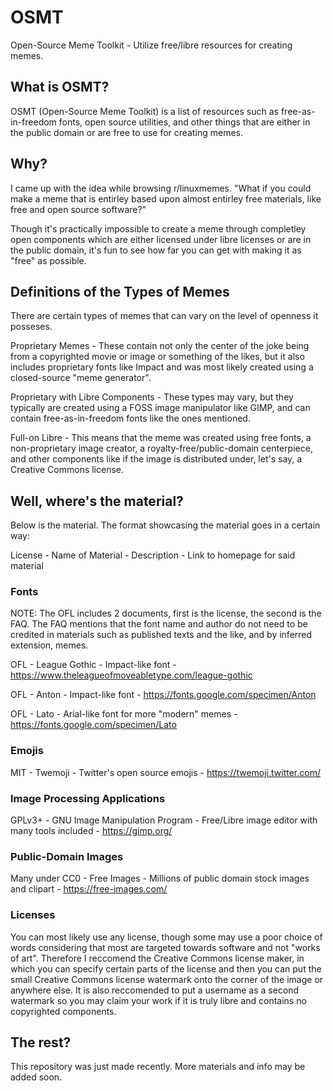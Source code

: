 # OSMT
Open-Source Meme Toolkit - Utilize free/libre resources for creating memes.

## What is OSMT?
OSMT (Open-Source Meme Toolkit) is a list of resources such as free-as-in-freedom fonts, open source utilities, and other things that are either in the public domain or are free to use for creating memes.

## Why?
I came up with the idea while browsing r/linuxmemes. "What if you could make a meme that is entirley based upon almost entirley free materials, like free and open source software?" 

Though it's practically impossible to create a meme through completley open components which are either licensed under libre licenses or are in the public domain, it's fun to see how far you can get with making it as "free" as possible.

## Definitions of the Types of Memes
There are certain types of memes that can vary on the level of openness it posseses.

Proprietary Memes - These contain not only the center of the joke being from a copyrighted movie or image or something of the likes, but it also includes proprietary fonts like Impact and was most likely created using a closed-source "meme generator".

Proprietary with Libre Components - These types may vary, but they typically are created using a FOSS image manipulator like GIMP, and can contain free-as-in-freedom fonts like the ones mentioned.

Full-on Libre - This means that the meme was created using free fonts, a non-proprietary image creator, a royalty-free/public-domain centerpiece, and other components like if the image is distributed under, let's say, a Creative Commons license.


## Well, where's the material?
Below is the material. The format showcasing the material goes in a certain way:

License - Name of Material - Description - Link to homepage for said material

### Fonts
NOTE: The OFL includes 2 documents, first is the license, the second is the FAQ. The FAQ mentions that the font name and author do not need to be credited in materials such as published texts and the like, and by inferred extension, memes.


OFL - League Gothic - Impact-like font - https://www.theleagueofmoveabletype.com/league-gothic

OFL - Anton - Impact-like font - https://fonts.google.com/specimen/Anton

OFL - Lato - Arial-like font for more "modern" memes - https://fonts.google.com/specimen/Lato

### Emojis
MIT - Twemoji - Twitter's open source emojis - https://twemoji.twitter.com/

### Image Processing Applications
GPLv3+ - GNU Image Manipulation Program - Free/Libre image editor with many tools included - https://gimp.org/

### Public-Domain Images
Many under CC0 - Free Images - Millions of public domain stock images and clipart - https://free-images.com/

### Licenses
You can most likely use any license, though some may use a poor choice of words considering that most are targeted towards software and not "works of art". Therefore I reccomend the Creative Commons license maker, in which you can specify certain parts of the license and then you can put the small Creative Commons license watermark onto the corner of the image or anywhere else. It is also reccomended to put a username as a second watermark so you may claim your work if it is truly libre and contains no copyrighted components.


## The rest?
This repository was just made recently. More materials and info may be added soon.
